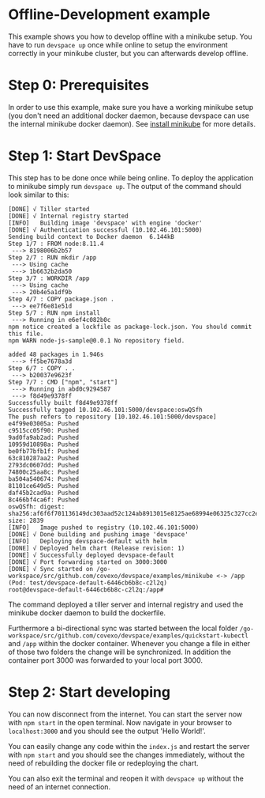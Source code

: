 # Offline-Development example

This example shows you how to develop offline with a minikube setup. You have to run `devspace up` once while online to setup the environment correctly in your minikube cluster, but you can afterwards develop offline.

# Step 0: Prerequisites

In order to use this example, make sure you have a working minikube setup (you don't need an additional docker daemon, because devspace can use the internal minikube docker daemon). See [install minikube](https://kubernetes.io/docs/tasks/tools/install-minikube/) for more details.

# Step 1: Start DevSpace

This step has to be done once while being online. To deploy the application to minikube simply run `devspace up`. The output of the command should look similar to this: 

```
[DONE] √ Tiller started
[DONE] √ Internal registry started
[INFO]   Building image 'devspace' with engine 'docker'
[DONE] √ Authentication successful (10.102.46.101:5000)
Sending build context to Docker daemon  6.144kB
Step 1/7 : FROM node:8.11.4
 ---> 8198006b2b57
Step 2/7 : RUN mkdir /app
 ---> Using cache
 ---> 1b6632b2da50
Step 3/7 : WORKDIR /app
 ---> Using cache
 ---> 20b4e5a1df9b
Step 4/7 : COPY package.json .
 ---> ee7f6e81e51d
Step 5/7 : RUN npm install
 ---> Running in e6ef4c082b0c
npm notice created a lockfile as package-lock.json. You should commit this file.
npm WARN node-js-sample@0.0.1 No repository field.

added 48 packages in 1.946s
 ---> ff5be7678a3d
Step 6/7 : COPY . .
 ---> b20037e9623f
Step 7/7 : CMD ["npm", "start"]
 ---> Running in abd0c9294587
 ---> f8d49e9378ff
Successfully built f8d49e9378ff
Successfully tagged 10.102.46.101:5000/devspace:oswQSfh
The push refers to repository [10.102.46.101:5000/devspace]
e4f99e03005a: Pushed
c9515cc05f90: Pushed
9ad0fa9ab2ad: Pushed
10959d10898a: Pushed
be0fb77bfb1f: Pushed
63c810287aa2: Pushed
2793dc0607dd: Pushed
74800c25aa8c: Pushed
ba504a540674: Pushed
81101ce649d5: Pushed
daf45b2cad9a: Pushed
8c466bf4ca6f: Pushed
oswQSfh: digest: sha256:af6f6f701136149dc303aad52c124ab8913015e8125ae68994e06325c327cc2e size: 2839
[INFO]   Image pushed to registry (10.102.46.101:5000)
[DONE] √ Done building and pushing image 'devspace'
[INFO]   Deploying devspace-default with helm
[DONE] √ Deployed helm chart (Release revision: 1)
[DONE] √ Successfully deployed devspace-default
[DONE] √ Port forwarding started on 3000:3000
[DONE] √ Sync started on /go-workspace/src/github.com/covexo/devspace/examples/minikube <-> /app (Pod: test/devspace-default-6446cb6b8c-c2l2q)
root@devspace-default-6446cb6b8c-c2l2q:/app#
```

The command deployed a tiller server and internal registry and used the minikube docker daemon to build the dockerfile.  

Furthermore a bi-directional sync was started between the local folder `/go-workspace/src/github.com/covexo/devspace/examples/quickstart-kubectl` and `/app` within the docker container. Whenever you change a file in either of those two folders the change will be synchronized. In addition the container port 3000 was forwarded to your local port 3000.  

# Step 2: Start developing

You can now disconnect from the internet. You can start the server now with `npm start` in the open terminal. Now navigate in your browser to `localhost:3000` and you should see the output 'Hello World!'.  

You can easily change any code within the `index.js` and restart the server with `npm start` and you should see the changes immediately, without the need of rebuilding the docker file or redeploying the chart.  

You can also exit the terminal and reopen it with `devspace up` without the need of an internet connection.  
